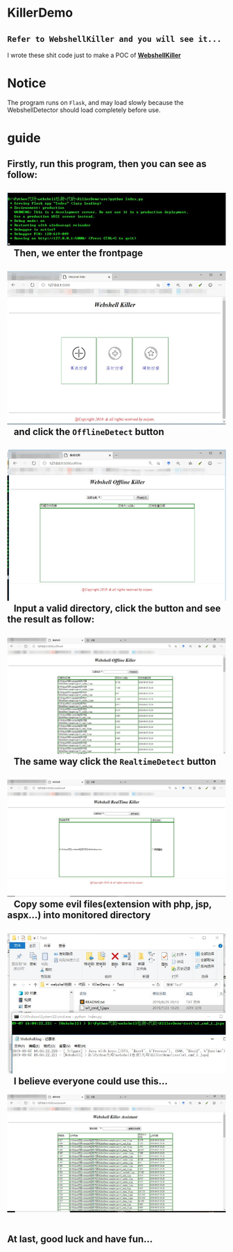 # KillerDemo
`Refer to WebshellKiller and you will see it... `
---
I wrote these shit code just to make a POC of [**WebshellKiller**](https://github.com/fragileeye/WebshellKiller)

# Notice
The program runs on `Flask`, and may load slowly because the WebshellDetector should load completely before use.

# guide

Firstly, run this program, then you can see as follow:
---
![StartRunning](https://github.com/fragileeye/KillerDemo/blob/master/images/1.jpg)
&nbsp;&nbsp;
Then, we enter the frontpage
---
![FrontPage](https://github.com/fragileeye/KillerDemo/blob/master/images/2.jpg)
&nbsp;&nbsp;
and click the `OfflineDetect` button
---
![Offline](https://github.com/fragileeye/KillerDemo/blob/master/images/3.jpg)
&nbsp;&nbsp;
Input a valid directory, click the button and see the result as follow:
---
![OfflineResult](https://github.com/fragileeye/KillerDemo/blob/master/images/4.jpg)
&nbsp;&nbsp;
The same way click the `RealtimeDetect` button
---
![Realtime](https://github.com/fragileeye/KillerDemo/blob/master/images/5.jpg)
&nbsp;&nbsp;
Copy some evil files(extension with php, jsp, aspx...) into monitored directory
---
![RealtimeResult](https://github.com/fragileeye/KillerDemo/blob/master/images/6.jpg)
&nbsp;&nbsp;
I believe everyone could use this...
---
![AssistantResult](https://github.com/fragileeye/KillerDemo/blob/master/images/7.jpg)
&nbsp;&nbsp;
## At last, good luck and have fun...

